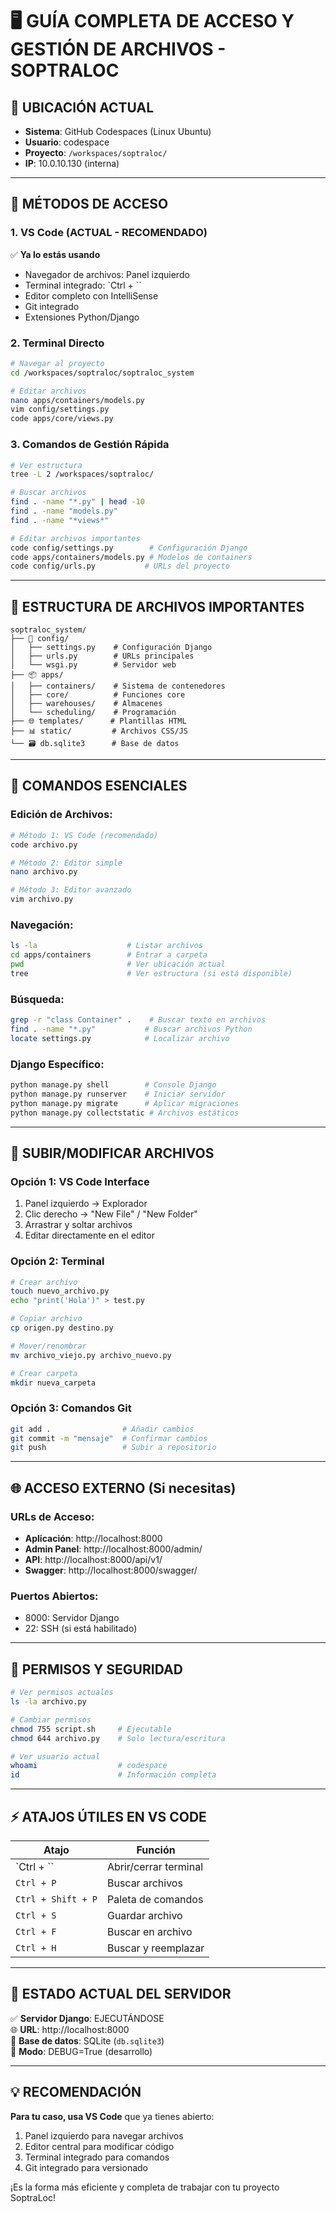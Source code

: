 # 🖥️ GUÍA COMPLETA DE ACCESO Y GESTIÓN DE ARCHIVOS - SOPTRALOC

## 📍 UBICACIÓN ACTUAL
- **Sistema**: GitHub Codespaces (Linux Ubuntu)
- **Usuario**: codespace 
- **Proyecto**: `/workspaces/soptraloc/`
- **IP**: 10.0.10.130 (interna)

---

## 🎯 MÉTODOS DE ACCESO

### 1. **VS Code (ACTUAL - RECOMENDADO)**
✅ **Ya lo estás usando**
- Navegador de archivos: Panel izquierdo
- Terminal integrado: `Ctrl + `` 
- Editor completo con IntelliSense
- Git integrado
- Extensiones Python/Django

### 2. **Terminal Directo**
```bash
# Navegar al proyecto
cd /workspaces/soptraloc/soptraloc_system

# Editar archivos
nano apps/containers/models.py
vim config/settings.py  
code apps/core/views.py
```

### 3. **Comandos de Gestión Rápida**
```bash
# Ver estructura
tree -L 2 /workspaces/soptraloc/

# Buscar archivos
find . -name "*.py" | head -10
find . -name "models.py"
find . -name "*views*"

# Editar archivos importantes
code config/settings.py        # Configuración Django
code apps/containers/models.py # Modelos de containers
code config/urls.py           # URLs del proyecto
```

---

## 📁 ESTRUCTURA DE ARCHIVOS IMPORTANTES

```
soptraloc_system/
├── 🔧 config/
│   ├── settings.py    # Configuración Django
│   ├── urls.py        # URLs principales
│   └── wsgi.py        # Servidor web
├── 📦 apps/
│   ├── containers/    # Sistema de contenedores
│   ├── core/          # Funciones core
│   ├── warehouses/    # Almacenes
│   └── scheduling/    # Programación
├── 🌐 templates/      # Plantillas HTML
├── 📊 static/         # Archivos CSS/JS
└── 🗃️ db.sqlite3      # Base de datos
```

---

## 🔧 COMANDOS ESENCIALES

### **Edición de Archivos:**
```bash
# Método 1: VS Code (recomendado)
code archivo.py

# Método 2: Editor simple
nano archivo.py

# Método 3: Editor avanzado
vim archivo.py
```

### **Navegación:**
```bash
ls -la                    # Listar archivos
cd apps/containers        # Entrar a carpeta
pwd                       # Ver ubicación actual
tree                      # Ver estructura (si está disponible)
```

### **Búsqueda:**
```bash
grep -r "class Container" .    # Buscar texto en archivos
find . -name "*.py"           # Buscar archivos Python
locate settings.py            # Localizar archivo
```

### **Django Específico:**
```bash
python manage.py shell        # Console Django
python manage.py runserver    # Iniciar servidor
python manage.py migrate      # Aplicar migraciones
python manage.py collectstatic # Archivos estáticos
```

---

## 💾 SUBIR/MODIFICAR ARCHIVOS

### **Opción 1: VS Code Interface**
1. Panel izquierdo → Explorador
2. Clic derecho → "New File" / "New Folder"  
3. Arrastrar y soltar archivos
4. Editar directamente en el editor

### **Opción 2: Terminal**
```bash
# Crear archivo
touch nuevo_archivo.py
echo "print('Hola')" > test.py

# Copiar archivo
cp origen.py destino.py

# Mover/renombrar
mv archivo_viejo.py archivo_nuevo.py

# Crear carpeta
mkdir nueva_carpeta
```

### **Opción 3: Comandos Git**
```bash
git add .                # Añadir cambios
git commit -m "mensaje"  # Confirmar cambios
git push                 # Subir a repositorio
```

---

## 🌐 ACCESO EXTERNO (Si necesitas)

### **URLs de Acceso:**
- **Aplicación**: http://localhost:8000
- **Admin Panel**: http://localhost:8000/admin/
- **API**: http://localhost:8000/api/v1/
- **Swagger**: http://localhost:8000/swagger/

### **Puertos Abiertos:**
- 8000: Servidor Django
- 22: SSH (si está habilitado)

---

## 🔑 PERMISOS Y SEGURIDAD

```bash
# Ver permisos actuales
ls -la archivo.py

# Cambiar permisos
chmod 755 script.sh     # Ejecutable
chmod 644 archivo.py    # Solo lectura/escritura

# Ver usuario actual
whoami                  # codespace
id                      # Información completa
```

---

## ⚡ ATAJOS ÚTILES EN VS CODE

| Atajo | Función |
|-------|---------|
| `Ctrl + `` | Abrir/cerrar terminal |
| `Ctrl + P` | Buscar archivos |
| `Ctrl + Shift + P` | Paleta de comandos |
| `Ctrl + S` | Guardar archivo |
| `Ctrl + F` | Buscar en archivo |
| `Ctrl + H` | Buscar y reemplazar |

---

## 🚨 ESTADO ACTUAL DEL SERVIDOR

✅ **Servidor Django**: EJECUTÁNDOSE  
🌐 **URL**: http://localhost:8000  
📁 **Base de datos**: SQLite (`db.sqlite3`)  
🔧 **Modo**: DEBUG=True (desarrollo)  

---

## 💡 RECOMENDACIÓN

**Para tu caso, usa VS Code** que ya tienes abierto:
1. Panel izquierdo para navegar archivos
2. Editor central para modificar código  
3. Terminal integrado para comandos
4. Git integrado para versionado

¡Es la forma más eficiente y completa de trabajar con tu proyecto SoptraLoc!
